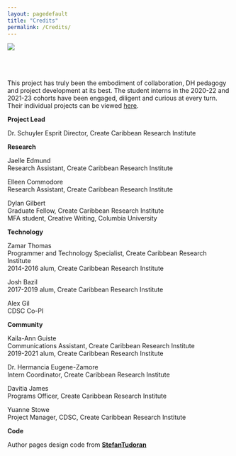 ```yaml
---
layout: pagedefault
title: "Credits"
permalink: /Credits/
---
```

<div class="wordcloud">
<img src="{{ site.baseurl }}/assets/img/bannercredits.png"></div>
<br>
<br>
<br>

This project has truly been the embodiment of collaboration, DH pedagogy and project development at its best. The student interns in the 2020-22 and 2021-23 cohorts have been engaged, diligent and curious at every turn. Their individual projects can be viewed [here](https://commonsbox.createcaribbean.org).

__Project Lead__

Dr. Schuyler Esprit
Director, Create Caribbean Research Institute

__Research__  

Jaelle Edmund 
<br>
Research Assistant, Create Caribbean Research Institute

Elleen Commodore
<br>
Research Assistant, Create Caribbean Research Institute

Dylan Gilbert
<br>
Graduate Fellow, Create Caribbean Research Institute
<br>
MFA student, Creative Writing, Columbia University

__Technology__

Zamar Thomas
<br>
Programmer and Technology Specialist, Create Caribbean Research Institute
<br>
2014-2016 alum, Create Caribbean Research Institute

Josh Bazil
<br>
2017-2019 alum, Create Caribbean Research Institute

Alex Gil
<br>
CDSC Co-PI

__Community__

Kaila-Ann Guiste
<br>
Communications Assistant, Create Caribbean Research Institute
<br>
2019-2021 alum, Create Caribbean Research Institute

Dr. Hermancia Eugene-Zamore
<br>
Intern Coordinator, Create Caribbean Research Institute

Davitia James
<br>
Programs Officer, Create Caribbean Research Institute

Yuanne Stowe
<br>
Project Manager, CDSC, Create Caribbean Research Institute

__Code__

Author pages design code from <strong><a href="https://www.linkedin.com/in/nicolae-stefan-tudoran-b02291127/" target="_blank">StefanTudoran</a></strong>